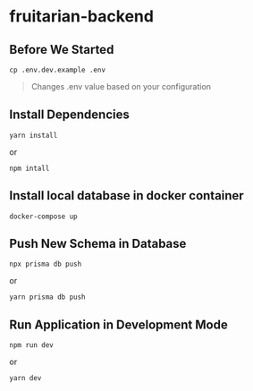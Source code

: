 # fruitarian-backend
## Before We Started
```
cp .env.dev.example .env
```
> Changes .env value based on your configuration
## Install Dependencies
```
yarn install
```
or
```
npm intall
```
## Install local database in docker container
```
docker-compose up
```
## Push New Schema in Database
```
npx prisma db push
```
or
```
yarn prisma db push
```
## Run Application in Development Mode
```
npm run dev
```
or
```
yarn dev
```
